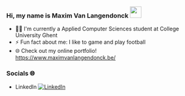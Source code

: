 ### Hi, my name is Maxim Van Langendonck <img src="https://raw.githubusercontent.com/MartinHeinz/MartinHeinz/master/wave.gif" width="30px">
- 👨‍🎓 I'm currently a Applied Computer Sciences student at College University Ghent
- ⚡ Fun fact about me: I like to game and play football
- 🌐 Check out my online portfolio! https://www.maximvanlangendonck.be/

### Socials 🌐
- LinkedIn [![LinkedIn][2.2]][2]
<!-- ### Github stats 📊
<img align="center" src="https://github-readme-stats.vercel.app/api/?username=maxim-vanlangendonck&theme=great-gatsby&show_icons=true" /> -->

<!-- Icons -->
[2.2]: https://raw.githubusercontent.com/MartinHeinz/MartinHeinz/master/linkedin-3-16.png

<!-- Links to social media accounts -->
[2]: https://www.linkedin.com/in/maximvanlangendonck/
